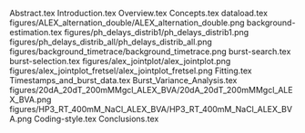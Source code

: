 Abstract.tex
Introduction.tex
Overview.tex
Concepts.tex
dataload.tex
figures/ALEX_alternation_double/ALEX_alternation_double.png
background-estimation.tex
figures/ph_delays_distrib1/ph_delays_distrib1.png
figures/ph_delays_distrib_all/ph_delays_distrib_all.png
figures/background_timetrace/background_timetrace.png
burst-search.tex
burst-selection.tex
figures/alex_jointplot/alex_jointplot.png
figures/alex_jointplot_fretsel/alex_jointplot_fretsel.png
Fitting.tex
Timestamps_and_burst_data.tex
Burst_Variance_Analysis.tex
figures/20dA_20dT_200mMMgcl_ALEX_BVA/20dA_20dT_200mMMgcl_ALEX_BVA.png
figures/HP3_RT_400mM_NaCl_ALEX_BVA/HP3_RT_400mM_NaCl_ALEX_BVA.png
Coding-style.tex
Conclusions.tex

